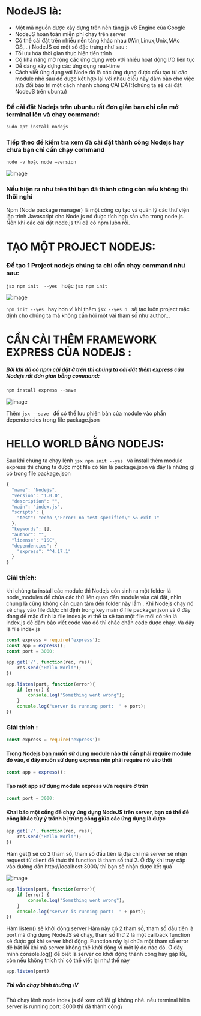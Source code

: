 # NodeJS là:
- Một mã nguồn được xây dựng trên nền tảng js v8 Engine của Google
- NodeJS hoàn toàn miễn phí chạy trên server
- Có thể cài đặt trên nhiều nền tảng khác nhau (Win,Linux,Unix,MAc OS,...)
NodeJS có một số đặc trưng như sau :
- Tối ưu hóa thời gian thực hiện tiến trình
- Có khả năng mở rộng các ứng dụng web với nhiều hoạt động I/O liên tục
- Dễ dàng xây dựng các ứng dụng real-time
- Cách viết ứng dụng với Node đó là các ứng dụng được cấu tạo từ các module nhỏ sau đó được kết hợp lại với nhau điều này đảm bảo cho việc sửa đổi bảo trì một cách nhanh chóng
CÀI ĐẶT:(chúng ta sẽ cài đặt NodeJS trên ubuntu)
### Để cài đặt Nodejs trên ubuntu rất đơn giản bạn chỉ cần mở terminal lên và chạy command:
```jsx      
sudo apt install nodejs
```
### Tiếp theo để kiểm tra xem đã cài đặt thành công Nodejs hay chưa bạn chỉ cần chạy command                 
```jsx
node -v hoặc node –version
``` 
 ![image](https://user-images.githubusercontent.com/54676091/120783478-48405600-c555-11eb-8047-6824f8af8c1d.png)
 
### Nếu hiện ra như trên thì bạn đã thành công còn nếu không thì thôi nghỉ

Npm (Node package manager) là một công cụ tạo và quản lý các thư viện lập trình Javascript cho Node.js nó được tích hợp sẵn vào trong node.js. Nên khi các cài đặt node.js thì đã có npm luôn rồi.

# TẠO MỘT PROJECT NODEJS:
### Để tạo 1 Project nodejs chúng ta chỉ cần chạy command như sau:

```jsx npm init  --yes ``` hoặc ```jsx npm init ```

![image](https://user-images.githubusercontent.com/54676091/120788082-42993f00-c55a-11eb-9a4d-884f386cacb9.png)

```npm init --yes ``` hay hơn vì khi thêm ```jsx --yes n ``` sẽ tạo luôn project mặc định cho chúng ta mà không cần hỏi một vài tham số như author...

# CẦN CÀI THÊM FRAMEWORK EXPRESS CỦA NODEJS :
##### Bởi khi đã có npm cài đặt ở trên thì chúng ta cài đặt thêm express của Nodejs rất đơn giản bằng command:
```jsx
npm install express --save 
```
      
![image](https://user-images.githubusercontent.com/54676091/120788015-2e554200-c55a-11eb-93ad-a463cffdfd26.png)


Thêm ```jsx --save ``` để có thể lưu phiên bản của module vào phần dependencies trong file package.json

# HELLO WORLD BẰNG NODEJS:

Sau khi chúng ta chạy lệnh ```jsx npm init --yes ``` và install thêm module express thì chúng ta được một file có tên là package.json và đây là những gì có trong file package.json
```jsx
{
  "name": "Nodejs",
  "version": "1.0.0",
  "description": "",
  "main": "index.js",
  "scripts": {
    "test": "echo \"Error: no test specified\" && exit 1"
  },
  "keywords": [],
  "author": "",
  "license": "ISC",
  "dependencies": {
    "express": "^4.17.1"
  }
}
```

### Giải thích: 
khi chúng ta install các module thì Nodejs còn sinh ra một folder là node_modules để chứa các thứ liên quan đến module vừa cài đặt, nhìn chung là cũng không cần quan tâm đến folder này lắm . Khi Nodejs chạy nó sẽ chạy vào file được chỉ định trong key main ở file packager.json và ở đây đang để mặc đinh là file index.js vì thế ta sẽ tạo một file mới có tên là index.js để đảm bảo viết code vào đó thì chắc chắn code được chạy. Và đây là file index.js

```jsx
const express = require('express');
const app = express();
const port = 3000;

app.get('/', function(req, res){
    res.send("Hello World");
})

app.listen(port, function(error){
    if (error) {
        console.log("Something went wrong");
    }
    console.log("server is running port:  " + port);
})
```

### Giải thích :

```jsx 
const express = require('express'): 
```
#### Trong Nodejs bạn muốn sử dung module nào thì cần phải require module đó vào, ở đây muốn sử dụng express nên phải require nó vào thôi
```jsx
const app = express(): 
```    
#### Tạo một app sử dụng module express vừa require ở trên
```jsx 
const port = 3000:
```
#### Khai báo một cổng để chạy ứng dụng NodeJS trên server, bạn có thể để cổng khác tùy ý tránh bị trùng cổng giữa các ứng dụng là được 

```jsx 
app.get('/', function(req, res){
    res.send("Hello World");
}) 

```

Hàm get() sẽ có 2 tham số, tham số đầu tiên là địa chỉ mà server sẽ nhận request từ client để thực thi function là tham số thứ 2. Ở đây khi truy cập vào đường dẫn http://localhost:3000/ thì bạn sẽ nhận được kết quả

![image](https://user-images.githubusercontent.com/54676091/120791622-a160b780-c55e-11eb-9018-3a8e61fa055b.png)

```jsx
app.listen(port, function(error){
    if (error) {
        console.log("Something went wrong");
    }
    console.log("server is running port:  " + port);
})
```

 Hàm listen() sẽ khởi động server
 Hàm này có 2 tham số, tham số đầu tiên là port mà ứng dụng NodeJS sẽ chạy, tham số thứ 2 là một callback function sẽ được gọi khi server khởi động. 
 Function này lại chứa một tham số error để bắt lỗi khi mà server không thể khởi động vì một lý do nào đó. Ở đây mình console.log() để biết là server có khởi động thành công hay gặp lỗi, còn nếu không thích thì có thể viết lại như thế này
 
```jsx
app.listen(port) 
```
##### Thì vẫn chạy bình thường :V

Thử chạy lênh node index.js để xem có lỗi gì không nhé. nếu terminal hiện server is running port: 3000 thì đã thành công\


